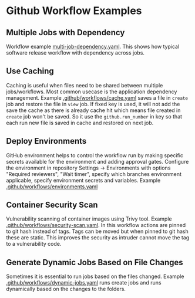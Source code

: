 # Github Workflow Examples


## Multiple Jobs with Dependency

Workflow example [multi-job-dependency.yaml](.github/workflows/multi-job-dependency.yaml). This shows how typical software release workflow with dependency across jobs.


## Use Caching

Caching is useful when files need to be shared between multiple jobs/workflows. Most common usecase is the application dependency management. Example [.github/workflows/cache.yaml](.github/workflows/cache.yaml)
saves a file in `create` job and restore the file in `view` job. If fixed key is used, it will not add the save the cache as there is already cache hit which means file created in `create` job
won't be saved. So it use the `github.run_number` in key so that each run new file is saved in cache and restored on next job.


## Deploy Environments

GitHub environment helps to control the workflow run by making specific secrets available for the environment and adding 
approval gates. Configure the environment in repository Settings -> Environments with options "Required reviewers", "Wait timer", specify which branches environment applicable, specify environment secrets and variables. Example [.github/workflows/environments.yaml](.github/workflows/environments.yaml)


## Container Security Scan

Vulnerability scanning of container images using Trivy tool. Example [.github/workflows/security-scan.yaml](.github/workflows/security-scan.yaml). 
In this workflow actions are pinned to git hash instead of tags. Tags can be moved but when pinned to git hash these are static.
This improves the security as intruder cannot move the tag to a vulnerability code.


## Generate Dynamic Jobs Based on File Changes

Sometimes it is essential to run jobs based on the files changed. Example [.github/workflows/dynamic-jobs.yaml](.github/workflows/dynamic-jobs.yaml)
runs create jobs and runs dynamically based on the changes to the folders.